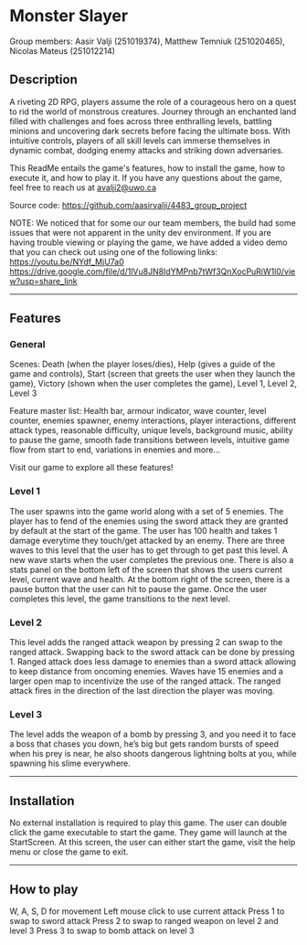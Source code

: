 # Monster Slayer

Group members: Aasir Valji (251019374), Matthew Temniuk (251020465), Nicolas Mateus (251012214)

## Description

A riveting 2D RPG, players assume the role of a courageous hero on a quest to rid the world of monstrous creatures. Journey through an enchanted land filled with challenges and foes across three enthralling levels, battling minions and uncovering dark secrets before facing the ultimate boss. With intuitive controls, players of all skill levels can immerse themselves in dynamic combat, dodging enemy attacks and striking down adversaries.

This ReadMe entails the game's features, how to install the game, how to execute it, and how to play it. If you have any questions about the game, feel free to reach us at avalji2@uwo.ca

Source code: https://github.com/aasirvalji/4483_group_project

NOTE: We noticed that for some our our team members, the build had some issues that were not apparent in the unity dev environment. If you are having trouble viewing or playing the game, we have added a video demo that you can check out using one of the following links:
https://youtu.be/NYdf_MjU7a0
https://drive.google.com/file/d/1lVu8JN8IdYMPnb7tWf3QnXocPuRiW1l0/view?usp=share_link

---

## Features

### General

Scenes: Death (when the player loses/dies), Help (gives a guide of the game and controls), Start (screen that greets the user when they launch the game), Victory (shown when the user completes the game), Level 1, Level 2, Level 3

Feature master list: Health bar, armour indicator, wave counter, level counter, enemies spawner, enemy interactions, player interactions, different attack types, reasonable difficulty, unique levels, background music, ability to pause the game, smooth fade transitions between levels, intuitive game flow from start to end, variations in enemies and more...

Visit our game to explore all these features!

### Level 1

The user spawns into the game world along with a set of 5 enemies. The player has to fend of the enemies using the sword attack they are granted by default at the start of the game. The user has 100 health and takes 1 damage everytime they touch/get attacked by an enemy. There are three waves to this level that the user has to get through to get past this level. A new wave starts when the user completes the previous one. There is also a stats panel on the bottom left of the screen that shows the users current level, current wave and health. At the bottom right of the screen, there is a pause button that the user can hit to pause the game. Once the user completes this level, the game transitions to the next level.

### Level 2

This level adds the ranged attack weapon by pressing 2 can swap to the ranged attack. Swapping back to the sword attack can be done by pressing 1. Ranged attack does less damage to enemies than a sword attack allowing to keep distance from oncoming enemies. Waves have 15 enemies and a larger open map to incentivize the use of the ranged attack. The ranged attack fires in the direction of the last direction the player was moving.

### Level 3

The level adds the weapon of a bomb by pressing 3, and you need it to face a boss that chases you down, he’s big but gets random bursts of speed when his prey is near, he also shoots dangerous lightning bolts at you, while spawning his slime everywhere.

---

## Installation

No external installation is required to play this game. The user can double click the game executable to start the game. They game will launch at the StartScreen. At this screen, the user can either start the game, visit the help menu or close the game to exit.

---

## How to play

W, A, S, D for movement
Left mouse click to use current attack
Press 1 to swap to sword attack
Press 2 to swap to ranged weapon on level 2 and level 3
Press 3 to swap to bomb attack on level 3

